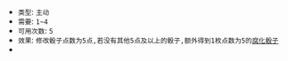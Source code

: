 * `类型`: `主动`
* `需要`: `1~4`
* `可用次数`: `5`
* `效果`: `修改骰子点数为5点,若没有其他5点及以上的骰子,额外得到1枚点数为5的`[`腐化骰子`](../../骰子/腐化骰子.md)
* 
